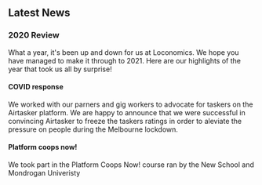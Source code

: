 ## Latest News

### 2020 Review
What a year, it's been up and down for us at Loconomics. We hope you have managed to make it through to 2021. Here are our highlights of the year that took us all by surprise!

#### COVID response
We worked with our parners and gig workers to advocate for taskers on the Airtasker platform. We are happy to announce that we were successful in convincing Airtasker to freeze the taskers ratings in order to aleviate the pressure on people during the Melbourne lockdown.

#### Platform coops now! 
We took part in the Platform Coops Now! course ran by the New School and Mondrogan Univeristy
